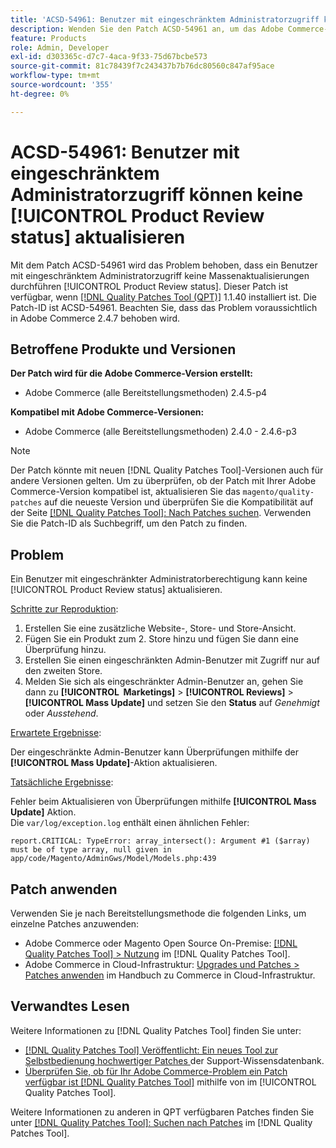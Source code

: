 ```yaml
---
title: 'ACSD-54961: Benutzer mit eingeschränktem Administratorzugriff können keine [!UICONTROL Product Review status] aktualisieren'
description: Wenden Sie den Patch ACSD-54961 an, um das Adobe Commerce-Problem zu beheben, bei dem ein eingeschränkter Admin-Benutzer den Produktüberprüfungsstatus nicht massenweise aktualisieren kann.
feature: Products
role: Admin, Developer
exl-id: d303365c-d7c7-4aca-9f33-75d67bcbe573
source-git-commit: 81c78439f7c243437b7b76dc80560c847af95ace
workflow-type: tm+mt
source-wordcount: '355'
ht-degree: 0%

---
```


# ACSD-54961: Benutzer mit eingeschränktem Administratorzugriff können keine [!UICONTROL Product Review status] aktualisieren

Mit dem Patch ACSD-54961 wird das Problem behoben, dass ein Benutzer mit eingeschränktem Administratorzugriff keine Massenaktualisierungen durchführen [!UICONTROL Product Review status]. Dieser Patch ist verfügbar, wenn [[!DNL Quality Patches Tool (QPT)]](https://experienceleague.adobe.com/de/docs/commerce-knowledge-base/kb/announcements/commerce-announcements/magento-quality-patches-released-new-tool-to-self-serve-quality-patches) 1.1.40 installiert ist. Die Patch-ID ist ACSD-54961. Beachten Sie, dass das Problem voraussichtlich in Adobe Commerce 2.4.7 behoben wird.

## Betroffene Produkte und Versionen

**Der Patch wird für die Adobe Commerce-Version erstellt:**

* Adobe Commerce (alle Bereitstellungsmethoden) 2.4.5-p4

**Kompatibel mit Adobe Commerce-Versionen:**

* Adobe Commerce (alle Bereitstellungsmethoden) 2.4.0 - 2.4.6-p3

>[!NOTE]
>
>Der Patch könnte mit neuen [!DNL Quality Patches Tool]-Versionen auch für andere Versionen gelten. Um zu überprüfen, ob der Patch mit Ihrer Adobe Commerce-Version kompatibel ist, aktualisieren Sie das `magento/quality-patches` auf die neueste Version und überprüfen Sie die Kompatibilität auf der Seite [[!DNL Quality Patches Tool]: Nach Patches suchen](https://experienceleague.adobe.com/tools/commerce-quality-patches/index.html?lang=de). Verwenden Sie die Patch-ID als Suchbegriff, um den Patch zu finden.

## Problem

Ein Benutzer mit eingeschränkter Administratorberechtigung kann keine [!UICONTROL Product Review status] aktualisieren.

<u>Schritte zur Reproduktion</u>:

1. Erstellen Sie eine zusätzliche Website-, Store- und Store-Ansicht.
1. Fügen Sie ein Produkt zum 2. Store hinzu und fügen Sie dann eine Überprüfung hinzu.
1. Erstellen Sie einen eingeschränkten Admin-Benutzer mit Zugriff nur auf den zweiten Store.
1. Melden Sie sich als eingeschränkter Admin-Benutzer an, gehen Sie dann zu **[!UICONTROL &#x200B; Marketings]** > **[!UICONTROL Reviews]** > **[!UICONTROL Mass Update]** und setzen Sie den **Status** auf *Genehmigt* oder *Ausstehend*.

<u>Erwartete Ergebnisse</u>:

Der eingeschränkte Admin-Benutzer kann Überprüfungen mithilfe der **[!UICONTROL Mass Update]**-Aktion aktualisieren.

<u>Tatsächliche Ergebnisse</u>:

Fehler beim Aktualisieren von Überprüfungen mithilfe **[!UICONTROL Mass Update]** Aktion.<br>
Die `var/log/exception.log` enthält einen ähnlichen Fehler:

```
report.CRITICAL: TypeError: array_intersect(): Argument #1 ($array) must be of type array, null given in app/code/Magento/AdminGws/Model/Models.php:439
```

## Patch anwenden

Verwenden Sie je nach Bereitstellungsmethode die folgenden Links, um einzelne Patches anzuwenden:

* Adobe Commerce oder Magento Open Source On-Premise: [[!DNL Quality Patches Tool] > Nutzung](/help/tools/quality-patches-tool/usage.md) im [!DNL Quality Patches Tool].
* Adobe Commerce in Cloud-Infrastruktur: [Upgrades und Patches > Patches anwenden](https://experienceleague.adobe.com/docs/commerce-cloud-service/user-guide/develop/upgrade/apply-patches.html?lang=de) im Handbuch zu Commerce in Cloud-Infrastruktur.

## Verwandtes Lesen

Weitere Informationen zu [!DNL Quality Patches Tool] finden Sie unter:

* [[!DNL Quality Patches Tool] Veröffentlicht: Ein neues Tool zur Selbstbedienung hochwertiger Patches ](https://experienceleague.adobe.com/de/docs/commerce-knowledge-base/kb/announcements/commerce-announcements/magento-quality-patches-released-new-tool-to-self-serve-quality-patches) der Support-Wissensdatenbank.
* [Überprüfen Sie, ob für Ihr Adobe Commerce-Problem ein Patch verfügbar ist [!DNL Quality Patches Tool]](/help/tools/quality-patches-tool/patches-available-in-qpt/check-patch-for-magento-issue-with-magento-quality-patches.md) mithilfe von im [!UICONTROL Quality Patches Tool].


Weitere Informationen zu anderen in QPT verfügbaren Patches finden Sie unter [[!DNL Quality Patches Tool]: Suchen nach Patches](https://experienceleague.adobe.com/tools/commerce-quality-patches/index.html?lang=de) im [!DNL Quality Patches Tool].
